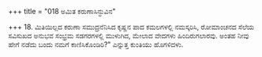 +++
title = "018 ಅಮಿತ ಕರುಣಾಸಿನ್ಧುವಿನ"

+++
18. ಮಿತಿಯಿಲ್ಲದ ಕರುಣಾ ಸಮುದ್ರನೆನಿಸಿದ ಕೃಷ್ಣನ ಪಾದ ಕಮಲಗಳಲ್ಲಿ ನಮಸ್ಕರಿಸಿ, ರೋಮಾಂಚನದ ಸೆಲೆಯ ಸವಿಸುಖದ ಅನುಭವ ಸಂಭ್ರಮ ಸಡಗರಗಳಲ್ಲಿ ಮುಳುಗಿದ, ಮೇಲಾದ ವೇದಗಳು ಹಿಂದಿರುಗಲಾರವು. ಅಂತಹ ನೀವು ಹೇಗೆ ನಡೆದು ಬಂದು ನಮಗೆ ಕಾಣಿಸಿಕೊಂಡಿರಿ?" ಎನ್ನುತ್ತ ಕುಂತಿಯು ಹೊಗಳಿದಳು.